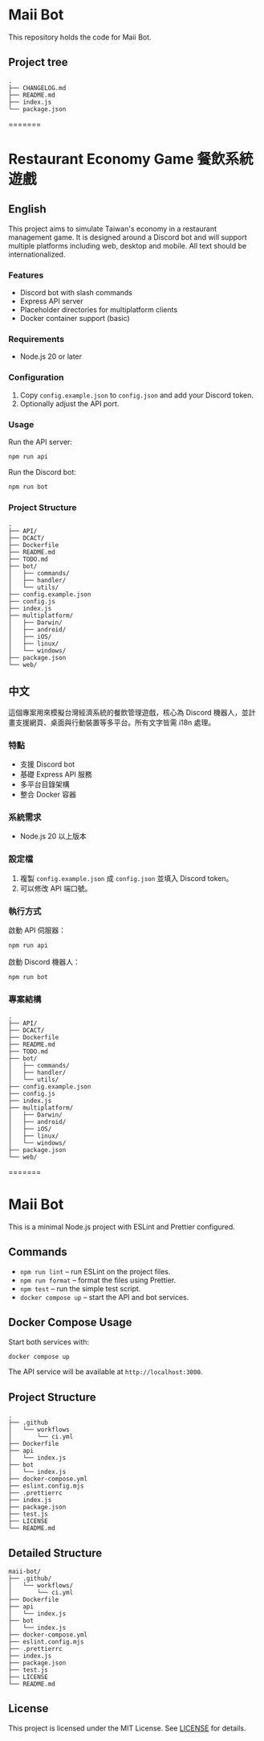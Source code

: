 # Maii Bot

This repository holds the code for Maii Bot.

## Project tree

```
.
├── CHANGELOG.md
├── README.md
├── index.js
└── package.json
```
=======
# Restaurant Economy Game 餐飲系統遊戲

## English
This project aims to simulate Taiwan's economy in a restaurant management game. It is designed around a Discord bot and will support multiple platforms including web, desktop and mobile. All text should be internationalized.

### Features
- Discord bot with slash commands
- Express API server
- Placeholder directories for multiplatform clients
- Docker container support (basic)

### Requirements
- Node.js 20 or later

### Configuration
1. Copy `config.example.json` to `config.json` and add your Discord token.
2. Optionally adjust the API port.

### Usage
Run the API server:
```bash
npm run api
```
Run the Discord bot:
```bash
npm run bot
```

### Project Structure
```
.
├── API/
├── DCACT/
├── Dockerfile
├── README.md
├── TODO.md
├── bot/
│   ├── commands/
│   ├── handler/
│   └── utils/
├── config.example.json
├── config.js
├── index.js
├── multiplatform/
│   ├── Darwin/
│   ├── android/
│   ├── iOS/
│   ├── linux/
│   └── windows/
├── package.json
└── web/
```

## 中文
這個專案用來模擬台灣經濟系統的餐飲管理遊戲，核心為 Discord 機器人，並計畫支援網頁、桌面與行動裝置等多平台。所有文字皆需 i18n 處理。

### 特點
- 支援 Discord bot
- 基礎 Express API 服務
- 多平台目錄架構
- 整合 Docker 容器

### 系統需求
- Node.js 20 以上版本

### 設定檔
1. 複製 `config.example.json` 成 `config.json` 並填入 Discord token。
2. 可以修改 API 端口號。

### 執行方式
啟動 API 伺服器：
```bash
npm run api
```
啟動 Discord 機器人：
```bash
npm run bot
```

### 專案結構
```
.
├── API/
├── DCACT/
├── Dockerfile
├── README.md
├── TODO.md
├── bot/
│   ├── commands/
│   ├── handler/
│   └── utils/
├── config.example.json
├── config.js
├── index.js
├── multiplatform/
│   ├── Darwin/
│   ├── android/
│   ├── iOS/
│   ├── linux/
│   └── windows/
├── package.json
└── web/
```
=======
# Maii Bot

This is a minimal Node.js project with ESLint and Prettier configured.

## Commands

- `npm run lint` – run ESLint on the project files.
- `npm run format` – format the files using Prettier.
- `npm test` – run the simple test script.
- `docker compose up` – start the API and bot services.

## Docker Compose Usage

Start both services with:

```sh
docker compose up
```

The API service will be available at `http://localhost:3000`.

## Project Structure

```
.
├── .github
│   └── workflows
│       └── ci.yml
├── Dockerfile
├── api
│   └── index.js
├── bot
│   └── index.js
├── docker-compose.yml
├── eslint.config.mjs
├── .prettierrc
├── index.js
├── package.json
├── test.js
├── LICENSE
└── README.md
```

## Detailed Structure

```
maii-bot/
├── .github/
│   └── workflows/
│       └── ci.yml
├── Dockerfile
├── api
│   └── index.js
├── bot
│   └── index.js
├── docker-compose.yml
├── eslint.config.mjs
├── .prettierrc
├── index.js
├── package.json
├── test.js
├── LICENSE
└── README.md
```

## License

This project is licensed under the MIT License. See [LICENSE](LICENSE) for details.